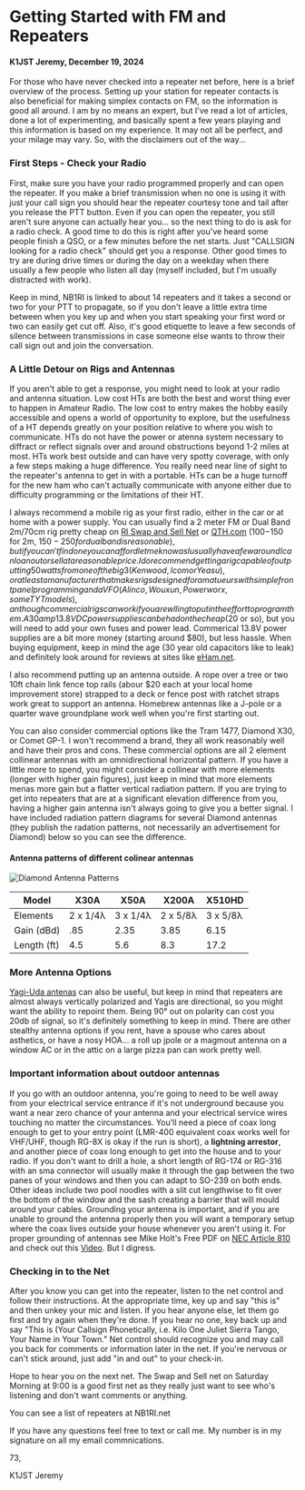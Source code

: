 # Getting Started with FM and Repeaters

#### K1JST Jeremy, December 19, 2024

For those who have never checked into a repeater net before, here is a brief overview of the process. Setting up your station for repeater contacts is also beneficial for making simplex contacts on FM, so the information is good all around. I am by no means an expert, but I've read a lot of articles, done a lot of experimenting, and basically spent a few years playing and this information is based on my experience. It may not all be perfect, and your milage may vary. So, with the disclaimers out of the way...

### First Steps - Check your Radio

First, make sure you have your radio programmed properly and can open the repeater. If you make a brief transmission when no one is using it with just your call sign you should hear the repeater courtesy tone and tail after you release the PTT button. Even if you can open the repeater, you still aren't sure anyone can actually hear you... so the next thing to do is ask for a radio check. A good time to do this is right after you've heard some people finish a QSO, or a few minutes before the net starts. Just "CALLSIGN looking for a radio check" should get you a response. Other good times to try are during drive times or during the day on a weekday when there usually a few people who listen all day (myself included, but I'm usually distracted with work).

Keep in mind, NB1RI is linked to about 14 repeaters and it takes a second or two for your PTT to propagate, so if you don't leave a little extra time between when you key up and when you start speaking your first word or two can easily get cut off. Also, it's good etiquette to leave a few seconds of silence between transmissions in case someone else wants to throw their call sign out and join the conversation.

### A Little Detour on Rigs and Antennas

If you aren't able to get a response, you might need to look at your radio and antenna situation. Low cost HTs are both the best and worst thing ever to happen in Amateur Radio. The low cost to entry makes the hobby easily accessible and opens a world of opportunity to explore, but the usefulness of a HT depends greatly on your position relative to where you wish to communicate. HTs do not have the power or atenna system necessary to diffract or reflect signals over and around obstructions beyond 1-2 miles at most. HTs work best outside and can have very spotty coverage, with only a few steps making a huge difference. You really need near line of sight to the repeater's antenna to get in with a portable. HTs can be a huge turnoff for the new ham who can't actually communicate with anyone either due to difficulty programming or the limitations of their HT.

I always recommend a mobile rig as your first radio, either in the car or at home with a power supply. You can usually find a 2 meter FM or Dual Band 2m/70cm rig pretty cheap on [RI Swap and Sell Net](https://riswap.net) or [QTH.com](https://swap.qth.com/) ($100-$150 for 2m, $150-250 for dual band is reasonable), but if you can't find one you can afford let me know as I usually have a few around I can loan out or sell at a reasonable price. I do recommend getting a rig capable of outputting 50 watts from one of the big 3 (Kenwood, Icom or Yeasu), or at least a manufacturer that makes rigs designed for amatueurs with simple front panel programming and a VFO (Alinco, Wouxun, Powerworx, some TYT models), anthough commercial rigs can work if you are wlling to put in the effort to program them. A 30 amp 13.8V DC power supplies can be had on the cheap ($20 or so), but you will need to add your own fuses and power lead. Commerical 13.8V power supplies are a bit more money (starting around $80), but less hassle. When buying equipment, keep in mind the age (30 year old capacitors like to leak) and definitely look around for reviews at sites like [eHam.net](https://www.eham.net/reviews/index).

I also recommend putting up an antenna outside. A rope over a tree or two 10ft chain link fence top rails (abour $20 each at your local home improvement store) strapped to a deck or fence post with ratchet straps work great to support an antenna. Homebrew antennas like a J-pole or a quarter wave groundplane work well when you're first starting out.

You can also consider commercial options like the Tram 1477, Diamond X30, or Comet GP-1. I won't recommend a brand, they all work reasonably well and have their pros and cons. These commercial options are all 2 element collinear antennas with an omnidirectional horizontal pattern. If you have a little more to spend, you might consider a collinear with more elements (longer with higher gain figures), just keep in mind that more elements menas more gain but a flatter vertical radiation pattern. If you are trying to get into repeaters that are at a significant elevation difference from you, having a higher gain antenna isn't always going to give you a better signal. I have included radiation pattern diagrams for several Diamond antennas (they publish the radation patterns, not necessarily an advertisement for Diamond) below so you can see the difference.

#### Antenna patterns of different colinear antennas

![Diamond Antenna Patterns](https://k1jst.github.io/riares-docs/diamond_ant-patterns.png)

| Model       | X30A     | X50A     | X200A    | X510HD   |
| ----------- | -------- | -------- | -------- | -------- |
| Elements    | 2 x 1/4λ | 3 x 1/4λ | 2 x 5/8λ | 3 x 5/8λ |
| Gain (dBd)  | .85      | 2.35     | 3.85     | 6.15     |
| Length (ft) | 4.5      | 5.6      | 8.3      | 17.2     |

### More Antenna Options

[Yagi-Uda antenas](https://k1jst.github.io/riares-docs/nist_nbs-tn-688-yagi.pdf) can also be useful, but keep in mind that repeaters are almost always vertically polarized and Yagis are directional, so you might want the ability to repoint them. Being 90° out on polarity can cost you 20db of signal, so it's definitely something to keep in mind. There are other stealthy antenna options if you rent, have a spouse who cares about asthetics, or have a nosy HOA... a roll up jpole or a magmout antenna on a window AC or in the attic on a large pizza pan can work pretty well.

### Important information about outdoor antennas

If you go with an outdoor antenna, you're going to need to be well away from your electrical service entrance if it's not underground because you want a near zero chance of your antenna and your electrical service wires touching no matter the circumstances. You'll need a piece of coax long enough to get to your entry point (LMR-400 equivalent coax works well for VHF/UHF, though RG-8X is okay if the run is short), a **lightning arrestor**, and another piece of coax long enough to get into the house and to your radio. If you don't want to drill a hole, a short length of RG-174 or RG-316 with an sma connector will usually make it through the gap between the two panes of your windows and then you can adapt to SO-239 on both ends. Other ideas include two pool noodles with a slit cut lengthwise to fit over the bottom of the window and the sash creating a barrier that will mould around your cables.  Grounding your antenna is important, and if you are unable to ground the antenna properly then you will want a temporary setup where the coax lives outside your house whenever you aren't using it. For proper grounding of antennas see Mike Holt's Free PDF on [NEC Article 810](https://k1jst.github.io/riares-docs/mikeholt_NEC-810.21.pdf) and check out this [Video](https://youtu.be/WRv8AKVAfyc). But I digress.

### Checking in to the Net

After you know you can get into the repeater, listen to the net control and follow their instructions. At the appropriate time, key up and say "this is" and then unkey your mic and listen. If you hear anyone else, let them go first and try again when they're done. If you hear no one, key back up and say "This is (Your Callsign Phonetically, i.e. Kilo One Juliet Sierra Tango, Your Name in Your Town." Net control should recognize you and may call you back for comments or information later in the net. If you're nervous or can't stick around, just add "in and out" to your check-in.

Hope to hear you on the next net. The Swap and Sell net on Saturday Morning at 9:00 is a good first net as they really just want to see who's listening and don't want comments or anything.

You can see a list of repeaters at NB1RI.net

If you have any questions feel free to text or call me. My number is in my signature on all my email commnications.

73,

K1JST Jeremy
